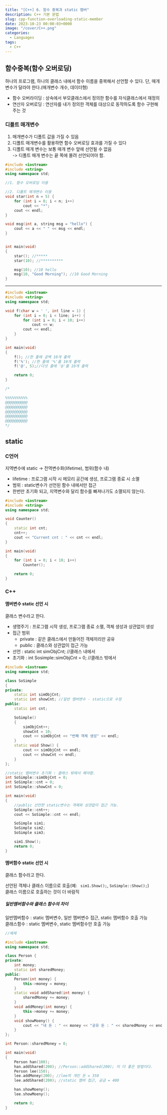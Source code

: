 ```yaml
---
title: "[C++] 6. 함수 중복과 static 멤버"
description: C++ 기본 문법
slug: cpp-function-overloading-static-member
date: 2023-10-23 00:00:03+0000
image: "/cover/C++.png"
categories:
  - Languages
tags:
  - C++
---
```


## 함수중복(함수 오버로딩)

하나의 프로그램, 하나의 클래스 내에서 함수 이름을 중복해서 선언할 수 있다. 단, 매개변수가 달라야 한다.(매개변수 개수, 데이터형)

- 함수 오버라이딩 : 상속에서 부모클래스에서 정의한 함수를 자식클래스에서 재정의
- 연산자 오버로딩 : 연산자를 내가 정의한 객체를 대상으로 동작하도록 함수 구현해 주는 것

### 디폴트 매개변수

1.  매개변수가 디폴트 값을 가질 수 있음
2.  디폴트 매개변수를 활용하면 함수 오버로딩 효과를 가질 수 있다
3.  디폴트 매개 변수는 보통 매개 변수 앞에 선언될 수 없음  
    \-> 디폴트 매개 변수는 끝 쪽에 몰려 선언되어야 함.

```C++
#include <iostream>
#include <string>
using namespace std;

//1. 함수 오버로딩 이용

//2. 디폴트 매개변수 이용
void star(int n = 5) {
	for (int i = 0; i < n; i++)
		cout << "*";
	cout << endl;
}

void msg(int a, string msg = "hello") {
	cout << a << " " << msg << endl;
}


int main(void)
{
	star(); //*****
	star(10); //**********

	msg(10); //10 hello
	msg(10, "Good Morning"); //10 Good Morning
}
```

---

```C++
#include <iostream>
#include <string>
using namespace std;

void f(char w = ' ', int line = 1) {
	for (int i = 0; i < line; i++) {
		for (int i = 0; i < 10; i++)
			cout << w;
		cout << endl;
	}
}

int main(void)
{
	f(); //한 줄에 공백 10개 출력
	f('%'); //한 줄에 '%'를 10개 출력
	f('@', 5);//다섯 줄에 '@'를 10개 출력

	return 0;
}

/*

%%%%%%%%%%
@@@@@@@@@@
@@@@@@@@@@
@@@@@@@@@@
@@@@@@@@@@
@@@@@@@@@@
*/
```

## static

### C언어

지역변수에 static -> 전역변수화(lifetime), 범위(함수 내)

- lifetime : 프로그램 시작 시 메모리 공간에 생성, 프로그램 종료 시 소멸
- 범위 : static변수가 선언된 함수 내에서만 접근
- 한번만 초기화 되고, 지역변수와 달리 함수를 빠져나가도 소멸되지 않는다.

```C++
#include <iostream>
#include <string>
using namespace std;

void Counter()
{
	static int cnt;
	cnt++;
	cout << "Current cnt : " << cnt << endl;
}

int main(void)
{
	for (int i = 0; i < 10; i++)
		Counter();

	return 0;
}
```

### C++

#### 맴버변수 static 선언 시

클래스 변수라고 한다.

- 생명주기 : 프로그램 시작 생성, 프로그램 종료 소멸, 객체 생성과 상관없이 생성
- 접근 범위
  - private : 같은 클래스에서 만들어진 객체끼리만 공유
  - public : 클래스와 상관없이 접근 가능
- 선언 : static int simObjCnt; //클래스 내에서
- 초기화 : int Sosimple::simObjCnt = 0; //클래스 밖에서

```C++
#include <iostream>
using namespace std;

class SoSimple
{
private:
	static int simObjCnt;
	static int showCnt; //일반 멤버변수 - static으로 수정
public:
	static int cnt;

	SoSimple()
	{
		simObjCnt++;
		showCnt = 10;
		cout << simObjCnt << "번째 객체 생성" << endl;
	}
	static void Show() {
		cout << simObjCnt << endl;
		cout << showCnt << endl;
	}
};

//static 멤버변수 초기화 : 클래스 밖에서 해야함.
int SoSimple::simObjCnt = 0;
int SoSimple::cnt = 0;
int SoSimple::showCnt = 0;

int main(void)
{
	//public 선언한 static변수는 객체와 상관없이 접근 가능.
	SoSimple::cnt++;
	cout << SoSimple::cnt << endl;

	SoSimple sim1;
	SoSimple sim2;
	SoSimple sim3;

	sim1.Show();
	return 0;
}
```

#### 멤버함수 static 선언 시

클래스 함수라고 한다.

선언된 객체나 클래스 이름으로 호출(예: ` sim1.Show();`, `SoSimple::Show();`)  
클래스 이름으로 호출하는 것이 더 바람직

##### 일반멤버함수와 클래스 함수의 차이

일반멤버함수 : static 멤버변수, 일반 멤버변수 접근, static 멤버함수 호출 가능  
클래스함수 : static 멤버변수, static 멤버함수만 호출 가능

```C++
//예제

#include <iostream>
using namespace std;

class Person {
private:
	int money;
	static int sharedMoney;
public:
	Person(int money) {
		this->money = money;
	}
	static void addShared(int money) {
		sharedMoney += money;
	}
	void addMoney(int money) {
		this->money += money;
	}
	void showMoeny() {
		cout << "내 돈 : " << money << "공유 돈 : " << sharedMoney << endl;
	}
};

int Person::sharedMoney = 0;

int main(void)
{
	Person han(100);
	han.addShared(200); //Person::addShared(200); 이 더 좋은 방법이다.
	Person lee(150);
	lee.addMoney(200); //lee의 개인 돈 = 350
	lee.addShared(200); //static 멤버 접근, 공금 = 400

	han.showMoeny();
	lee.showMoeny();

	return 0;
}
```
